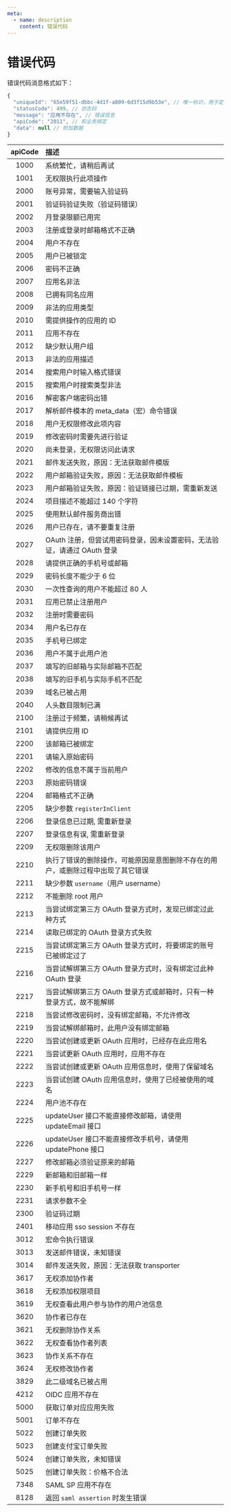 ```yaml
---
meta:
  - name: description
    content: 错误代码
---
```


# 错误代码

<LastUpdated/>

错误代码消息格式如下：

```js
{
  "uniqueId": "65e59f51-dbbc-4d1f-a809-6d3f15d9b53e", // 唯一标识，用于定位错误
  "statusCode": 499, // 状态码
  "message": "应用不存在", // 错误信息
  "apiCode": "2011", // 和业务绑定
  "data": null // 附加数据
}
```

| apiCode | 描述                                                   |
| :------: | :----------------------------------------------------- |
|1000|系统繁忙，请稍后再试|
|1001|无权限执行此项操作|
|2000|账号异常，需要输入验证码|
|2001|验证码验证失败（验证码错误）|
|2002|月登录限额已用完|
|2003|注册或登录时邮箱格式不正确|
|2004|用户不存在|
|2005|用户已被锁定|
|2006|密码不正确|
|2007|应用名非法|
|2008|已拥有同名应用|
|2009|非法的应用类型|
|2010|需提供操作的应用的 ID|
|2011|应用不存在|
|2012|缺少默认用户组|
|2013|非法的应用描述|
|2014|搜索用户时输入格式错误|
|2015|搜索用户时搜索类型非法|
|2016|解密客户端密码出错|
|2017|解析邮件模本的 meta_data（宏）命令错误|
|2018|用户无权限修改此项内容|
|2019|修改密码时需要先进行验证|
|2020|尚未登录，无权限访问此请求|
|2021|邮件发送失败，原因：无法获取邮件模版|
|2022|用户邮箱验证失败，原因：无法获取邮件模板|
|2023|用户邮箱验证失败，原因：验证链接已过期，需重新发送|
|2024|项目描述不能超过 140 个字符|
|2025|使用默认邮件服务商出错|
|2026|用户已存在，请不要重复注册|
|2027|OAuth 注册，但尝试用密码登录，因未设置密码，无法验证，请通过 OAuth 登录|
|2028|请提供正确的手机号或邮箱|
|2029|密码长度不能少于 6 位|
|2030|一次性查询的用户不能超过 80 人|
|2031|应用已禁止注册用户|
|2032|注册时需要密码|
|2034|用户名已存在|
|2035|手机号已绑定|
|2036|用户不属于此用户池|
|2037|填写的旧邮箱与实际邮箱不匹配|
|2038|填写的旧手机与实际手机不匹配|
|2039|域名已被占用|
|2040|人头数目限制已满|
|2100|注册过于频繁，请稍候再试|
|2101|请提供应用 ID|
|2200|该邮箱已被绑定|
|2201|请输入原始密码|
|2202|修改的信息不属于当前用户|
|2203|原始密码错误|
|2204|邮箱格式不正确|
|2205|缺少参数 `registerInClient`|
|2206|登录信息已过期, 需重新登录|
|2207|登录信息有误, 需重新登录|
|2209|无权限删除该用户|
|2210|执行了错误的删除操作，可能原因是意图删除不存在的用户，或删除过程中出现了其它错误|
|2211|缺少参数 `username`（用户 username）|
|2212|不能删除 root 用户|
|2213|当尝试绑定第三方 OAuth 登录方式时，发现已绑定过此种方式|
|2214|读取已绑定的 OAuth 登录方式失败|
|2215|当尝试绑定第三方 OAuth 登录方式时，将要绑定的账号已被绑定过了|
|2216|当尝试解绑第三方 OAuth 登录方式时，没有绑定过此种 OAuth 登录|
|2217|当尝试解绑第三方 OAuth 登录方式或邮箱时，只有一种登录方式，故不能解绑|
|2218|当尝试修改密码时，没有绑定邮箱，不允许修改|
|2219|当尝试解绑邮箱时，此用户没有绑定邮箱|
|2220|当尝试创建或更新 OAuth 应用时，已经存在此应用名|
|2221|当尝试更新 OAuth 应用时，应用不存在|
|2222|当尝试创建或更新 OAuth 应用信息时，使用了保留域名|
|2223|当尝试创建 OAuth 应用信息时，使用了已经被使用的域名|
|2224|用户池不存在|
|2225|updateUser 接口不能直接修改邮箱，请使用 updateEmail 接口|
|2226|updateUser 接口不能直接修改手机号，请使用 updatePhone 接口|
|2227|修改邮箱必须验证原来的邮箱|
|2229|新邮箱和旧邮箱一样|
|2230|新手机号和旧手机号一样|
|2231|请求参数不全|
|2300|验证码过期|
|2401|移动应用 sso session 不存在|
|3012|宏命令执行错误|
|3013|发送邮件错误，未知错误|
|3014|邮件发送失败，原因：无法获取 transporter|
|3617|无权添加协作者|
|3618|无权添加权限项目|
|3619|无权查看此用户参与协作的用户池信息|
|3620|协作者已存在|
|3621|无权删除协作关系|
|3622|无权查看协作者列表|
|3623|协作关系不存在|
|3624|无权修改协作者|
|3829|此二级域名已被占用|
|4212|OIDC 应用不存在|
|5000|获取订单对应应用失败|
|5001|订单不存在|
|5022|创建订单失败|
|5023|创建支付宝订单失败|
|5024|创建订单失败，未知错误|
|5025|创建订单失败：价格不合法|
|7348|SAML SP 应用不存在|
|8128|返回 `saml assertion` 时发生错误|
